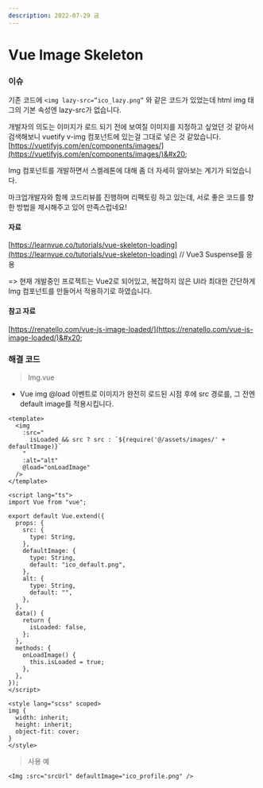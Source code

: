 ```yaml
---
description: 2022-07-29 금
---
```


# Vue Image Skeleton

### 이슈

기존 코드에 `<img lazy-src=”ico_lazy.png”` 와 같은 코드가 있었는데 html img 태그의 기본 속성엔 lazy-src가 없습니다.&#x20;

개발자의 의도는 이미지가 로드 되기 전에 보여질 이미지를 지정하고 싶었던 것 같아서 검색해보니 vuetify v-img 컴포넌트에 있는걸 그대로 넣은 것 같았습니다. [https://vuetifyjs.com/en/components/images/](https://vuetifyjs.com/en/components/images/)&#x20;



Img 컴포넌트를 개발하면서 스켈레톤에 대해 좀 더 자세히 알아보는 계기가 되었습니다.

마크업개발자와 함께 코드리뷰를 진행하며 리팩토링 하고 있는데, 서로 좋은 코드를 향한 방법을 제시해주고 있어 만족스럽네요!&#x20;



#### 자료

[https://learnvue.co/tutorials/vue-skeleton-loading](https://learnvue.co/tutorials/vue-skeleton-loading) // Vue3 Suspense를 응용&#x20;

\=> 현재 개발중인 프로젝트는 Vue2로 되어있고, 복잡하지 않은 UI라 최대한 간단하게 Img 컴포넌트를 만들어서 적용하기로 하였습니다.&#x20;

#### 참고 자료&#x20;

[https://renatello.com/vue-js-image-loaded/](https://renatello.com/vue-js-image-loaded/)&#x20;

### 해결 코드&#x20;

> Img.vue&#x20;

* Vue img @load 이벤트로 이미지가 완전히 로드된 시점 후에 src 경로를, 그 전엔 default image를 적용시킵니다.

```
<template>
  <img
    :src="
      isLoaded && src ? src : `${require('@/assets/images/' + defaultImage)}`
    "
    :alt="alt"
    @load="onLoadImage"
  />
</template>

<script lang="ts">
import Vue from "vue";

export default Vue.extend({
  props: {
    src: {
      type: String,
    },
    defaultImage: {
      type: String,
      default: "ico_default.png",
    },
    alt: {
      type: String,
      default: "",
    },
  },
  data() {
    return {
      isLoaded: false,
    };
  },
  methods: {
    onLoadImage() {
      this.isLoaded = true;
    },
  },
});
</script>

<style lang="scss" scoped>
img {
  width: inherit;
  height: inherit;
  object-fit: cover;
}
</style>
```

> 사용 예&#x20;

```
<Img :src="srcUrl" defaultImage="ico_profile.png" />
```

